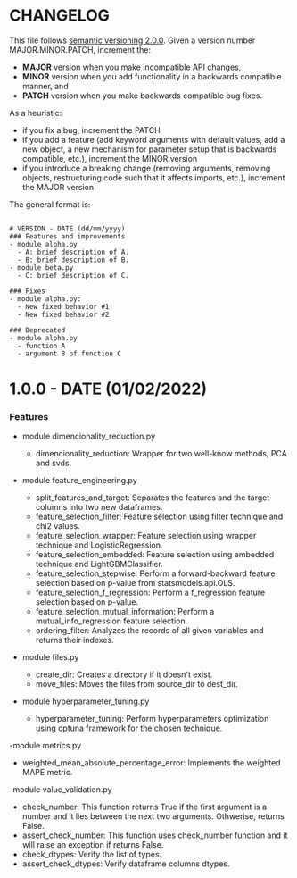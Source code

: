 # CHANGELOG

This file follows [semantic versioning 2.0.0](https://semver.org/). Given a version number MAJOR.MINOR.PATCH, increment
the:

- **MAJOR** version when you make incompatible API changes,
- **MINOR** version when you add functionality in a backwards compatible manner, and
- **PATCH** version when you make backwards compatible bug fixes.

As a heuristic:

- if you fix a bug, increment the PATCH
- if you add a feature (add keyword arguments with default values, add a new object, a new mechanism for parameter setup
  that is backwards compatible, etc.), increment the MINOR version
- if you introduce a breaking change (removing arguments, removing objects, restructuring code such that it affects
  imports, etc.), increment the MAJOR version

The general format is:

```

# VERSION - DATE (dd/mm/yyyy)
### Features and improvements
- module alpha.py
  - A: brief description of A.
  - B: brief description of B.
- module beta.py
  - C: brief description of C.

### Fixes
- module alpha.py:
  - New fixed behavior #1 
  - New fixed behavior #2

### Deprecated
- module alpha.py
  - function A
  - argument B of function C

```

# 1.0.0 - DATE (01/02/2022)

### Features

- module dimencionality_reduction.py
  - dimencionality_reduction: Wrapper for two well-know methods, PCA and svds.
  
- module feature_engineering.py
  - split_features_and_target: Separates the features and the target columns into two new dataframes.
  - feature_selection_filter: Feature selection using filter technique and chi2 values.
  - feature_selection_wrapper: Feature selection using wrapper technique and LogisticRegression.
  - feature_selection_embedded: Feature selection using embedded technique and LightGBMClassifier.
  - feature_selection_stepwise: Perform a forward-backward feature selection based on p-value from statsmodels.api.OLS.
  - feature_selection_f_regression: Perform a f_regression feature selection based on p-value.
  - feature_selection_mutual_information: Perform a mutual_info_regression feature selection.
  - ordering_filter: Analyzes the records of all given variables and returns their indexes.

- module files.py
  - create_dir: Creates a directory if it doesn't exist.
  - move_files: Moves the files from source_dir to dest_dir.

- module hyperparameter_tuning.py
  - hyperparameter_tuning: Perform hyperparameters optimization using optuna framework for the chosen technique.

-module metrics.py
  - weighted_mean_absolute_percentage_error: Implements the weighted MAPE metric.

-module value_validation.py
  - check_number: This function returns True if the first argument is a number and it lies between the next two arguments. Othwerise, returns False.
  - assert_check_number: This function uses check_number function and it will raise an exception if returns False.
  - check_dtypes: Verify the list of types.
  - assert_check_dtypes: Verify dataframe columns dtypes.
